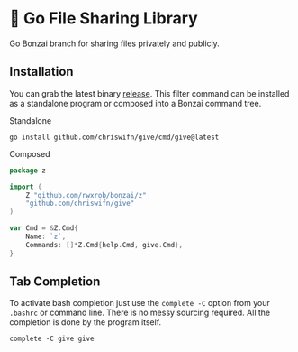 # 🌳 Go File Sharing Library

Go Bonzai branch for sharing files privately and publicly.

## Installation

You can grab the latest binary [release](https://github.com/chriswifn/give/releases).
This filter command can be installed as a standalone program or composed into
a Bonzai command tree.

Standalone
```
go install github.com/chriswifn/give/cmd/give@latest
```

Composed

```go
package z

import (
    Z "github.com/rwxrob/bonzai/z"
    "github.com/chriswifn/give"
)

var Cmd = &Z.Cmd{
    Name: `z`,
    Commands: []*Z.Cmd{help.Cmd, give.Cmd},
}
```

## Tab Completion
To activate bash completion just use the `complete -C` option from your
`.bashrc` or command line. There is no messy sourcing required. All the
completion is done by the program itself.

```
complete -C give give
```

